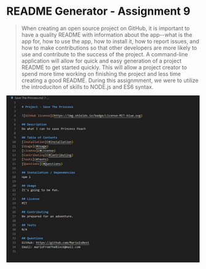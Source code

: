 # README Generator - Assignment 9

> When creating an open source project on GitHub, it is important to have a quality README with information about the app--what is the app for, how to use the app, how to install it, how to report issues, and how to make contributions so that other developers are more likely to use and contribute to the success of the project. A command-line application will allow for quick and easy generation of a project README to get started quickly. This will allow a project creator to spend more time working on finishing the project and less time creating a good README. During this assignmment, we were to utilize the introduciton of skills to NODE.js and ES6 syntax.

<img src = https://github.com/carlocardona/readMeGenerator/blob/master/assets/A9.PNG>

